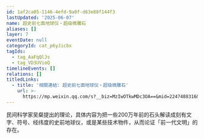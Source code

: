 ```yaml
---
id: 1af2ca05-1146-4efd-9a0f-d63e88f144f3
lastUpdated: '2025-06-07'
name: 超史前七面地球仪・超级微雕石
aliases: []
layer: 7
eventDate: null
categoryId: cat_p6yJicbx
tagIds:
  - tag_AaFqQlJs
  - tag_VD3UVioQ
timelineEvents: []
relations: []
titledLinks:
  - title: '相關連結: 超史前七面地球仪・超级微雕石'
    url: >-
      https://mp.weixin.qq.com/s?__biz=MzIwOTkwMDc3OA==&mid=2247488316&idx=1&sn=0e0d70e6eb3b6c81ff1fbf7b8f7c1783&chksm=96c27640a2508020491df320e8c45d149c394a6aa711ef3ba4e5fcb02040535c5f99edb37654
---
```

民间科学家吴粲提出的理论，具体内容为把一些200万年前的石头解读成刻有文字、符号、经纬度的史前地球仪，或是某些技术物件，从而论证「前一代文明」的存在。
